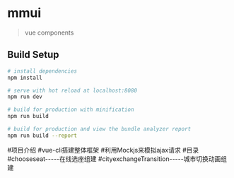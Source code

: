 # mmui

> vue components

## Build Setup

``` bash
# install dependencies
npm install

# serve with hot reload at localhost:8080
npm run dev

# build for production with minification
npm run build

# build for production and view the bundle analyzer report
npm run build --report
```
#项目介绍
#vue-cli搭建整体框架
#利用Mockjs来模拟ajax请求
#目录
  #chooseseat-----在线选座组建
  #cityexchangeTransition-----城市切换动画组建
